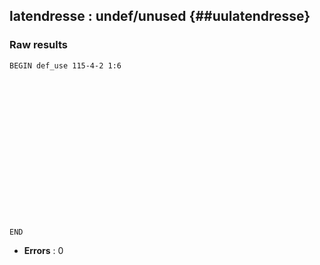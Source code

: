 ## latendresse : undef/unused {##uulatendresse}
### Raw results


~~~
BEGIN def_use 115-4-2 1:6


















END
~~~

* **Errors** : 0


